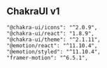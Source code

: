 ## ChakraUI v1

    "@chakra-ui/icons": "^2.0.9",
    "@chakra-ui/react": "1.8.9",
    "@chakra-ui/theme": "^2.1.11",
    "@emotion/react": "^11.10.4",
    "@emotion/styled": "^11.10.4",
    "framer-motion": "^6.5.1",
